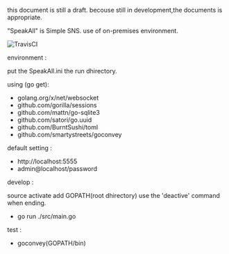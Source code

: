 this document is still a draft.
becouse still in development,the documents is appropriate.

"SpeakAll" is Simple SNS.
use of on-premises environment.

![TravisCI](https://travis-ci.org/secondarykey/SpeakAll.svg?branch=master)

environment :

  put the SpeakAll.ini the run dhirectory.

using (go get):
- golang.org/x/net/websocket
- github.com/gorilla/sessions
- github.com/mattn/go-sqlite3
- github.com/satori/go.uuid
- github.com/BurntSushi/toml
- github.com/smartystreets/goconvey

default setting :

- http://localhost:5555
- admin@localhost/password

develop :

  source activate
  add GOPATH(root dhirectory)
  use the 'deactive' command when ending.

- go run ./src/main.go

test :
- goconvey(GOPATH/bin)
